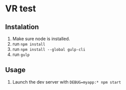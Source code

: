# VR test

## Instalation

 1. Make sure node is installed.
 2. run `npm install`
 3. run `npm install --global gulp-cli`
 3. run `gulp`


## Usage
 1. Launch the dev server with `DEBUG=myapp:* npm start`

